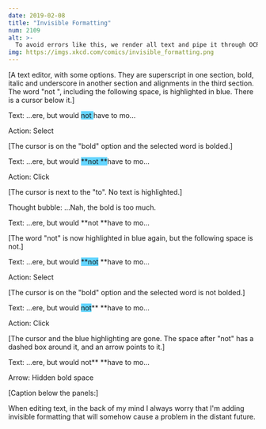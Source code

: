 ```yaml
---
date: 2019-02-08
title: "Invisible Formatting"
num: 2109
alt: >-
  To avoid errors like this, we render all text and pipe it through OCR before processing, fixing a handful of irregular bugs by burying them beneath a smooth, uniform layer of bugs.
img: https://imgs.xkcd.com/comics/invisible_formatting.png
---
```

[A text editor, with some options. They are superscript in one section, bold, italic and underscore in another section and alignments in the third section. The word "not ", including the following space, is highlighted in blue. There is a cursor below it.]

Text: ...ere, but would <span style="background:#64D5FF">not </span>have to mo...

Action: Select

[The cursor is on the "bold" option and the selected word is bolded.]

Text: ...ere, but would <span style="background:#64D5FF">**not **</span>have to mo...

Action: Click

[The cursor is next to the "to". No text is highlighted.]

Thought bubble: ...Nah, the bold is too much.

Text: ...ere, but would **not **have to mo...

[The word "not" is now highlighted in blue again, but the following space is not.]

Text: ...ere, but would <span style="background:#64D5FF">**not</span> **have to mo...

Action: Select

[The cursor is on the "bold" option and the selected word is not bolded.]

Text: ...ere, but would <span style="background:#64D5FF">not</span>** **have to mo...

Action: Click

[The cursor and the blue highlighting are gone. The space after "not" has a dashed box around it, and an arrow points to it.]

Text: ...ere, but would not** **have to mo...

Arrow: Hidden bold space

[Caption below the panels:]

When editing text, in the back of my mind I always worry that I'm adding invisible formatting that will somehow cause a problem in the distant future.